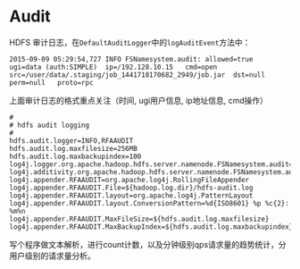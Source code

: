 # Audit

HDFS 审计日志，在`DefaultAuditLogger`中的`logAuditEvent`方法中：

```
2015-09-09 05:29:54,727 INFO FSNamesystem.audit: allowed=true	ugi=data (auth:SIMPLE)	ip=/192.128.10.15	cmd=open	
src=/user/data/.staging/job_1441718170682_2949/job.jar	dst=null	perm=null	proto=rpc
```

上面审计日志的格式重点关注（时间, ugi用户信息, ip地址信息, cmd操作）

```properties
#
# hdfs audit logging
#
hdfs.audit.logger=INFO,RFAAUDIT
hdfs.audit.log.maxfilesize=256MB
hdfs.audit.log.maxbackupindex=100
log4j.logger.org.apache.hadoop.hdfs.server.namenode.FSNamesystem.audit=${hdfs.audit.logger}
log4j.additivity.org.apache.hadoop.hdfs.server.namenode.FSNamesystem.audit=false
log4j.appender.RFAAUDIT=org.apache.log4j.RollingFileAppender
log4j.appender.RFAAUDIT.File=${hadoop.log.dir}/hdfs-audit.log
log4j.appender.RFAAUDIT.layout=org.apache.log4j.PatternLayout
log4j.appender.RFAAUDIT.layout.ConversionPattern=%d{ISO8601} %p %c{2}: %m%n
log4j.appender.RFAAUDIT.MaxFileSize=${hdfs.audit.log.maxfilesize}
log4j.appender.RFAAUDIT.MaxBackupIndex=${hdfs.audit.log.maxbackupindex}
```

写个程序做文本解析，进行count计数，以及分钟级别qps请求量的趋势统计，分用户级别的请求量分析。